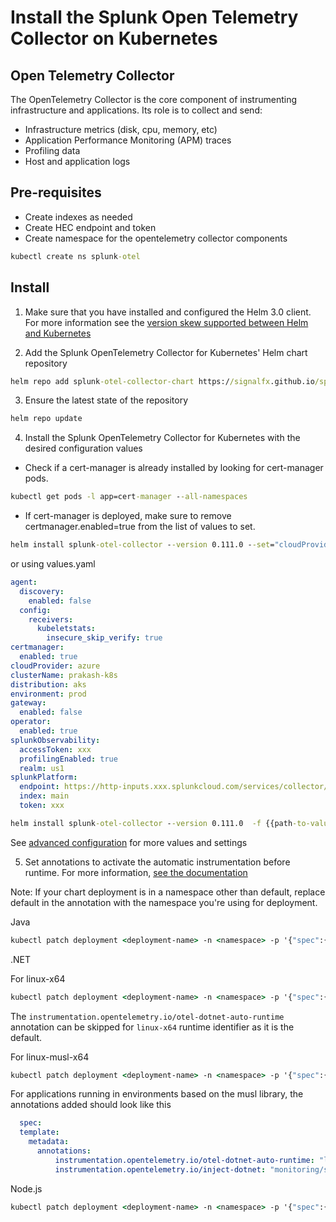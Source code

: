 # Install the Splunk Open Telemetry Collector on Kubernetes

## Open Telemetry Collector

The OpenTelemetry Collector is the core component of instrumenting infrastructure and applications. Its role is to
collect and send:

* Infrastructure metrics (disk, cpu, memory, etc)
* Application Performance Monitoring (APM) traces
* Profiling data
* Host and application logs


## Pre-requisites

- Create indexes as needed
- Create HEC endpoint and token
- Create namespace for the opentelemetry collector components

```cmd
kubectl create ns splunk-otel
```


## Install
1. Make sure that you have installed and configured the Helm 3.0 client. For more information see the [version skew supported between Helm and Kubernetes](https://helm.sh/docs/topics/version_skew/)

2. Add the Splunk OpenTelemetry Collector for Kubernetes' Helm chart repository

```cmd
helm repo add splunk-otel-collector-chart https://signalfx.github.io/splunk-otel-collector-chart
```

3. Ensure the latest state of the repository

```cmd
helm repo update
```

4. Install the Splunk OpenTelemetry Collector for Kubernetes with the desired configuration values

- Check if a cert-manager is already installed by looking for cert-manager pods.
```cmd
kubectl get pods -l app=cert-manager --all-namespaces
```

- If cert-manager is deployed, make sure to remove certmanager.enabled=true from the list of values to set.
```cmd
helm install splunk-otel-collector --version 0.111.0 --set="cloudProvider=azure,distribution=aks,splunkObservability.accessToken=$ACCESS_TOKEN,clusterName=my-kube-cluster,splunkObservability.realm=us0,gateway.enabled=false,splunkPlatform.endpoint=https://http-inputs.myorg.splunkcloud.com/services/collector,splunkPlatform.token=$HEC_TOKEN,splunkObservability.profilingEnabled=true,environment=production,operator.enabled=true,certmanager.enabled=true,agent.discovery.enabled=false" splunk-otel-collector-chart/splunk-otel-collector
```

or using values.yaml
```yaml
agent:
  discovery:
    enabled: false
  config:
    receivers:
      kubeletstats:
        insecure_skip_verify: true
certmanager:
  enabled: true
cloudProvider: azure
clusterName: prakash-k8s
distribution: aks
environment: prod
gateway:
  enabled: false
operator:
  enabled: true
splunkObservability:
  accessToken: xxx
  profilingEnabled: true
  realm: us1
splunkPlatform:
  endpoint: https://http-inputs.xxx.splunkcloud.com/services/collector/event
  index: main
  token: xxx
```

```cmd
helm install splunk-otel-collector --version 0.111.0  -f {{path-to-values.yaml}} splunk-otel-collector-chart/splunk-otel-collector --namespace splunk-otel
```

See [advanced configuration](https://github.com/signalfx/splunk-otel-collector-chart/blob/main/docs/advanced-configuration.md) for more values and settings

5. Set annotations to activate the automatic instrumentation before runtime. For more information, [see the documentation](https://docs.splunk.com/observability/en/gdi/opentelemetry/automatic-discovery/k8s/k8s-backend.html#set-annotations-to-instrument-applications)

Note: If your chart deployment is in a namespace other than default, replace default in the annotation with the namespace you're using for deployment.

Java
```cmd
kubectl patch deployment <deployment-name> -n <namespace> -p '{"spec":{"template":{"metadata":{"annotations":{"instrumentation.opentelemetry.io/inject-java":"default/splunk-otel-collector"}}}}}'
```

.NET 

For linux-x64
```cmd
kubectl patch deployment <deployment-name> -n <namespace> -p '{"spec":{"template":{"metadata":{"annotations":{"instrumentation.opentelemetry.io/inject-dotnet":"<splunk-otel-namespace>/splunk-otel-collector","instrumentation.opentelemetry.io/otel-dotnet-auto-runtime":"linux-x64"}}}}}'
```
The `instrumentation.opentelemetry.io/otel-dotnet-auto-runtime` annotation can be skipped for `linux-x64` runtime identifier as it is the default.


For linux-musl-x64
```cmd
kubectl patch deployment <deployment-name> -n <namespace> -p '{"spec":{"template":{"metadata":{"annotations":{"instrumentation.opentelemetry.io/inject-dotnet":"<splunk-otel-namespace>/splunk-otel-collector","instrumentation.opentelemetry.io/otel-dotnet-auto-runtime":"linux-musl-x64"}}}}}'
```


For applications running in environments based on the musl library, the annotations added should look like this

```yaml
  spec:
  template:
    metadata:
      annotations:
          instrumentation.opentelemetry.io/otel-dotnet-auto-runtime: "linux-musl-x64"
          instrumentation.opentelemetry.io/inject-dotnet: "monitoring/splunk-otel-collector"
```


Node.js
```cmd
kubectl patch deployment <deployment-name> -n <namespace> -p '{"spec":{"template":{"metadata":{"annotations":{"instrumentation.opentelemetry.io/inject-nodejs":"<splunk-otel-namespace>/splunk-otel-collector"}}}}}'
```


